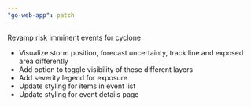 ```yaml
---
"go-web-app": patch
---
```


Revamp risk imminent events for cyclone
  - Visualize storm position, forecast uncertainty, track line and exposed area differently
  - Add option to toggle visibility of these different layers
  - Add severity legend for exposure
  - Update styling for items in event list
  - Update styling for event details page
